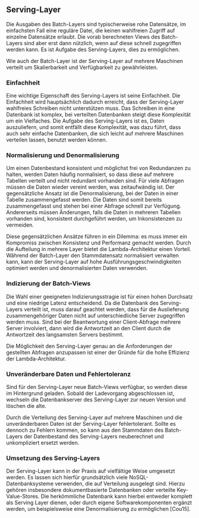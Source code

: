 ## Serving-Layer

Die Ausgaben des Batch-Layers sind typischerweise rohe Datensätze, im einfachsten Fall eine reguläre Datei, die keinen wahlfreien Zugriff auf einzelne Datensätze erlaubt. Die vorab berechneten Views des Batch-Layers sind aber erst dann nützlich, wenn auf diese schnell zugegriffen werden kann. Es ist Aufgabe des Serving-Layers, dies zu ermöglichen. 

Wie auch der Batch-Layer ist der Serving-Layer auf mehrere Maschinen verteilt um Skalierbarkeit und Verfügbarkeit zu gewährleisten. 

### Einfachheit
Eine wichtige Eigenschaft des Serving-Layers ist seine Einfachheit. Die Einfachheit wird hauptsächlich dadurch erreicht, dass der Serving-Layer wahlfreies Schreiben nicht unterstützen muss. Das Schreiben in eine Datenbank ist komplex, bei verteilten Datenbanken steigt diese Komplexität um ein Vielfaches. Die Aufgabe des Serving-Layers ist es, Daten auszuliefern, und somit entfällt diese Komplexität, was dazu führt, dass auch sehr einfache Datenbanken, die sich leicht auf mehrere Maschinen verteilen lassen, benutzt werden können. 

### Normalisierung und Denormalisierung
Um einen Datenbestand konsistent und möglichst frei von Redundanzen zu halten, werden Daten häufig normalisiert, so dass diese auf mehrere Tabellen verteilt und nicht redundant vorhanden sind. Für viele Abfragen müssen die Daten wieder vereint werden, was zeitaufwändig ist. 
Der gegensätzliche Ansatz ist die Denormalisierung, bei der Daten in einer Tabelle zusammengefasst werden. Die Daten sind somit bereits zusammengefasst und stehen bei einer Abfrage schnell zur Verfügung. Andererseits müssen Änderungen, falls die Daten in mehreren Tabellen vorhanden sind, konsistent durchgeführt werden, um Inkonsistenzen zu vermeiden.

Diese gegensätzlichen Ansätze führen in ein Dilemma: es muss immer ein Kompromiss zwischen Konsistenz und Performanz gemacht werden. Durch die Aufteilung in mehrere Layer bietet die Lambda-Architektur einen Vorteil. Während der Batch-Layer den Stammdatensatz normalisiert verwalten kann, kann der Serving-Layer auf hohe Ausführungsgeschwindigkeiten optimiert werden und denormalisierten Daten verwenden. 

### Indizierung der Batch-Views
Die Wahl einer geeigneten Indizierungsstragie ist für einen hohen Durchsatz und eine niedrige Latenz entscheidend. Da die Datenbank des Serving-Layers verteilt ist, muss darauf geachtet werden, dass für die Auslieferung zusammengehöriger Daten nicht auf unterschiedliche Server zugegriffen werden muss. Sind bei der Beantwortung einer Client-Abfrage mehrere Server involviert, dann wird die Antwortzeit an den Client durch die Antwortzeit des langsamsten Servers bestimmt.

Die Möglichkeit den Serving-Layer genau an die Anforderungen der gestellten Abfragen anzupassen ist einer der Gründe für die hohe Effizienz der Lambda-Architektur.

### Unveränderbare Daten und Fehlertoleranz
Sind für den Serving-Layer neue Batch-Views verfügbar, so werden diese im Hintergrund geladen. Sobald der Ladevorgang abgeschlossen ist, wechseln die Datenbankserver des Serving-Layer zur neuen Version und löschen die alte.

Durch die Verteilung des Serving-Layer auf mehrere Maschinen und die unveränderbaren Daten ist der Serving-Layer fehlertolerant. Sollte es dennoch zu Fehlern kommen, so kann aus den Stammdaten des Batch-Layers der Datenbestand des Serving-Layers neuberechnet und unkompliziert ersetzt werden. 

### Umsetzung des Serving-Layers

Der Serving-Layer kann in der Praxis auf vielfältige Weise umgesetzt werden. Es lassen sich hierfür grundsätzlich viele NoSQL-Datenbanksysteme verwenden, die auf Verteilung ausgelegt sind. Hierzu gehören insbesondere dokumentbasierte Datenbanken oder verteilte Key-Value-Stores. Die herkömmliche Datenbank kann hierbei entweder komplett als Serving Layer dienen, oder durch eigene Softwarekomponenten ergänzt werden, um beispielsweise eine Denormalisierung zu ermöglichen [Cou15].